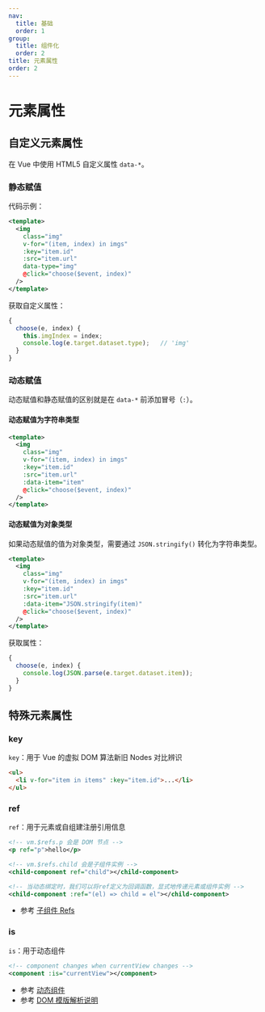 ```yaml
---
nav:
  title: 基础
  order: 1
group:
  title: 组件化
  order: 2
title: 元素属性
order: 2
---
```


# 元素属性

## 自定义元素属性

在 Vue 中使用 HTML5 自定义属性 `data-*`。

### 静态赋值

代码示例：

```xml
<template>
  <img
    class="img"
    v-for="(item, index) in imgs"
    :key="item.id"
    :src="item.url"
    data-type="img"
    @click="choose($event, index)"
  />
</template>
```

获取自定义属性：

```js
{
  choose(e, index) {
    this.imgIndex = index;
    console.log(e.target.dataset.type);   // 'img'
  }
}
```

### 动态赋值

动态赋值和静态赋值的区别就是在 `data-*` 前添加冒号（`:`）。

#### 动态赋值为字符串类型

```xml
<template>
  <img
    class="img"
    v-for="(item, index) in imgs"
    :key="item.id"
    :src="item.url"
    :data-item="item"
    @click="choose($event, index)"
  />
</template>
```

#### 动态赋值为对象类型

如果动态赋值的值为对象类型，需要通过 `JSON.stringify()` 转化为字符串类型。

```xml
<template>
  <img
    class="img"
    v-for="(item, index) in imgs"
    :key="item.id"
    :src="item.url"
    :data-item="JSON.stringify(item)"
    @click="choose($event, index)"
  />
</template>
```

获取属性：

```js
{
  choose(e, index) {
    console.log(JSON.parse(e.target.dataset.item));
  }
}
```

## 特殊元素属性

### key

`key`：用于 Vue 的虚拟 DOM 算法新旧 Nodes 对比辨识

```html
<ul>
  <li v-for="item in items" :key="item.id">...</li>
</ul>
```

### ref

`ref`：用于元素或自组建注册引用信息

```xml
<!-- vm.$refs.p 会是 DOM 节点 -->
<p ref="p">hello</p>

<!-- vm.$refs.child 会是子组件实例 -->
<child-component ref="child"></child-component>

<!-- 当动态绑定时，我们可以将ref定义为回调函数，显式地传递元素或组件实例 -->
<child-component :ref="(el) => child = el"></child-component>
```

- 参考 [子组件 Refs](https://vue3js.cn/docs/zh/guide/component-template-refs.html)

### is

`is`：用于动态组件

```xml
<!-- component changes when currentView changes -->
<component :is="currentView"></component>
```

- 参考 [动态组件](https://vue3js.cn/docs/zh/guide/component-dynamic-async.html)
- 参考 [DOM 模版解析说明](https://vue3js.cn/docs/zh/guide/component-basics.html#dom-template-parsing-caveats)
